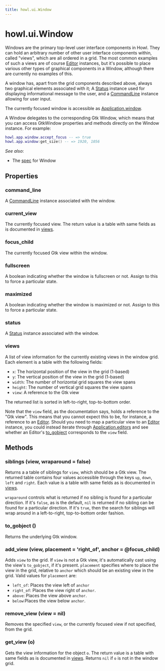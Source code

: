 ```yaml
---
title: howl.ui.Window
---
```


# howl.ui.Window

Windows are the primary top-level user interface components in Howl. They can
hold an arbitrary number of other user interface components within, called
"views", which are all ordered in a grid. The most common examples of such a
views are of course [Editor] instances, but it's possible to place various other
types of graphical components in a Window, although there are currently no
examples of this.

A window has, apart from the grid components described above, always two
graphical elements associated with it; A [Status] instance used for displaying
informational message to the user, and a [CommandLine] instance allowing for user
input.

The currently focused window is accessible as
[Application.window](../application.html#window).

A Window delegates to the corresponding Gtk Window, which means that you can
access GtkWindow properties and methods directly on the Window instance. For
example:

```lua
howl.app.window.accept_focus -- => true
howl.app.window:get_size() -- => 1920, 1056
```

_See also_:

- The [spec](../../spec/ui/window_spec.html) for Window

## Properties

### command_line

A [CommandLine] instance associated with the window.

### current_view

The currently focused view. The return value is a table with same fields as is
documented in [views](#views).

### focus_child

The currently focused Gtk view within the window.

### fullscreen

A boolean indicating whether the window is fullscreen or not. Assign to this to
force a particular state.

### maximized

A boolean indicating whether the window is maximized or not. Assign to this to
force a particular state.

### status

A [Status] instance associated with the window.

### views

A list of view information for the currently existing views in the window grid.
Each element is a table with the following fields:

- `x`: The horizontal position of the view in the grid (1-based)
- `y`: The vertical position of the view in the grid (1-based)
- `width`: The number of horizontal grid squares the view spans
- `height`: The number of vertical grid squares the view spans
- `view`: A reference to the Gtk view

The returned list is sorted in left-to-right, top-to-bottom order.

Note that the `view` field, as the documentation says, holds a reference to the
"Gtk view". This means that you cannot expect this to be, for instance, a
reference to an [Editor]. Should you need to map a particular view to an
[Editor] instance, you could instead iterate through
[Application.editors](../application.html#editors) and see whether an Editor's
[to_gobject](editor.html#to_gobject) corresponds to the `view` field.

## Methods

### siblings (view, wraparound = false)

Returns a a table of siblings for `view`, which should be a Gtk view. The
returned table contains four values accessible through the keys `up`, `down`,
`left` and `right`. Each value is a table with same fields as is documented in
[views](#views).

`wraparound` controls what is returned if no sibling is found for a particular
direction. If it's `false`, as is the default, `nil` is returned if no sibling
can be found for a particular direction. If it's `true`, then the search for
siblings will wrap around in a left-to-right, top-to-bottom order fashion.

### to_gobject ()

Returns the underlying Gtk window.

### add_view (view, placement = 'right_of', anchor = @focus_child)

Adds `view` to the grid. If `view` is not a Gtk view, it's automatically cast
using the view's `to_gobject`, if it's present. `placement` specifies where to
place the view in the grid, relative to `anchor` which should be an existing
view in the grid. Valid values for `placement` are:

- `left_of`: Places the view left of `anchor`
- `right_of`: Places the view right of `anchor`.
- `above`: Places the view above `anchor`.
- `below`:Places the view below `anchor`.

### remove_view (view = nil)

Removes the specified `view`, or the currently focused view if not specified,
from the grid.

### get_view (o)

Gets the view information for the object `o`. The return value is a table with
same fields as is documented in [views](#views). Returns `nil` if `o` is not in
the window grid.

[CommandLine]: command_line.html
[Editor]: editor.html
[Status]: status.html
